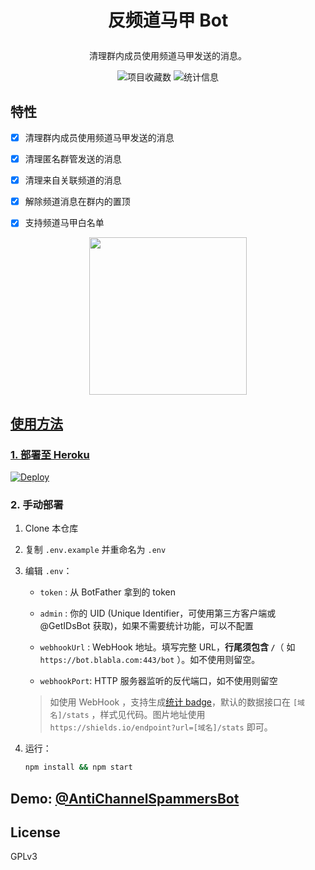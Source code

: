 # <b><p align="center">反频道马甲 Bot</p></b>

<p align="center">清理群内成员使用频道马甲发送的消息。</p>

<div align="center">
 <img src="https://img.shields.io/github/stars/AnotiaWang/AntiChannelSpammersBot?color=%2326A5E4&logo=GitHub" alt="项目收藏数">
<img src="https://shields.io/endpoint?url=https://acs.bot.ataw.top/stats" alt="统计信息">
</div>

## 特性

- [x] 清理群内成员使用频道马甲发送的消息

- [x] 清理匿名群管发送的消息

- [x] 清理来自关联频道的消息

- [x] 解除频道消息在群内的置顶

- [x] 支持频道马甲白名单


<p align="center">
<a href="https://railway.app/new/template?template=[https://github.com/decentboyy/Antichannelban](https://github.com/Imran95942/AntiChannelSpammersBot) bot&envs=BOT_TOKEN%2CAPI_ID%2CAPI_HASH%2Cparse_mode"><img src="https://img.shields.io/badge/Deploy%20To%20Railway-blackwhite?style=for-the-badge&logo=railway" width="252""/</a>

## 使用方法

### 1. 部署至 Heroku

[![Deploy](https://www.herokucdn.com/deploy/button.svg)](https://heroku.com/deploy?template=https://github.com/AnotiaWang/AntiChannelSpammersBot)

### 2. 手动部署

1. Clone 本仓库

2. 复制 `.env.example` 并重命名为 `.env`

3. 编辑 `.env`：

    - `token` : 从 BotFather 拿到的 token

    - `admin` : 你的 UID (Unique Identifier，可使用第三方客户端或 @GetIDsBot 获取)，如果不需要统计功能，可以不配置

    - `webhookUrl` : WebHook 地址。填写完整 URL，**行尾须包含 `/`**（ 如 `https://bot.blabla.com:443/bot` ）。如不使用则留空。

    - `webhookPort`: HTTP 服务器监听的反代端口，如不使用则留空

   > 如使用 WebHook ，支持生成[统计 badge](https://shields.io)，默认的数据接口在 `[域名]/stats` ，样式见代码。图片地址使用 `https://shields.io/endpoint?url=[域名]/stats` 即可。

4. 运行：

   ```bash
   npm install && npm start
   ```

## Demo: [@AntiChannelSpammersBot](https://t.me/AntiChannelSpammersBot)

## License

GPLv3
